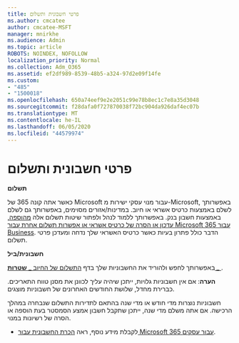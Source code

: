 ```yaml
---
title: פרטי חשבונית ותשלום
ms.author: cmcatee
author: cmcatee-MSFT
manager: mnirkhe
ms.audience: Admin
ms.topic: article
ROBOTS: NOINDEX, NOFOLLOW
localization_priority: Normal
ms.collection: Adm_O365
ms.assetid: ef2df989-8539-48b5-a324-97d2e09f14fe
ms.custom:
- "485"
- "1500018"
ms.openlocfilehash: 650a74eef9e2e2051c99e78b8ec1c7e8a35d3048
ms.sourcegitcommit: f28dafa0f727870038f72bc904da926daf4ec07b
ms.translationtype: MT
ms.contentlocale: he-IL
ms.lasthandoff: 06/05/2020
ms.locfileid: "44579974"
---
```

# <a name="invoice-and-payment-information"></a>פרטי חשבונית ותשלום

**תשלום**

כאשר אתה קונה 365 של Microsoft עבור מנוי עסקי ישירות מ-Microsoft, באפשרותך לשלם באמצעות כרטיס אשראי או חיוב.  במדינות/אזורים מסוימים, באפשרותך גם לשלם באמצעות חשבון בנק.  באפשרותך ללמוד לנהל ולפתור שיטות תשלום אלה [מהוספה, עדכון או הסרה של כרטיס אשראי או אפשרות תשלום אחרת עבור Microsoft 365 עבור Business](https://go.microsoft.com/fwlink/?linkid=2118133).  הדבר כולל פתרון בעיות כאשר כרטיס האשראי שלך נדחה ומעדכן פרטי תשלום.

**חשבונית/ביל**

באפשרותך לחפש ולהוריד את החשבוניות שלך בדף [התשלום של החיוב _ **שטרות _** ](https://go.microsoft.com/fwlink/p/?linkid=848039) .  

**הערה**: אם אין חשבוניות גלויות, ייתכן שיהיה עליך לכוונן את מסנן טווח התאריכים.  כברירת מחדל, שלושת החודשים האחרונים של חשבוניות מוצגים.

חשבוניות נוצרות מדי חודש או מדי שנה בהתאם לתדירות התשלום שנבחרה במהלך הרכישה.  אם אתה משלם מדי שנה, ייתכן שתקבל חשבון אמצע הסמסטר בעת הוספה או הסרה של רשיונות במנוי.
 
- לקבלת מידע נוסף, ראה [הכרת החשבונית עבור Microsoft 365 עבור עסקים](https://go.microsoft.com/fwlink/?linkid=2119101).
